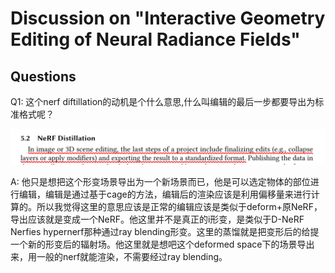 # Discussion on "Interactive Geometry Editing of Neural Radiance Fields"

## Questions

Q1: 这个nerf diftillation的动机是个什么意思,什么叫编辑的最后一步都要导出为标准格式呢？

<img src="./imgs/nerfshop_1.png"></img>

A: 他只是想把这个形变场景导出为一个新场景而已，他是可以选定物体的部位进行编辑，编辑是通过基于cage的方法，编辑后的渲染应该是利用偏移量来进行计算的。所以我觉得这里的意思应该是正常的编辑应该是类似于deform+原NeRF，导出应该就是变成一个NeRF。他这里并不是真正的i形变，是类似于D-NeRF Nerfies hypernerf那种通过ray blending形变。这里的蒸馏就是把变形后的给提一个新的形变后的辐射场。他这里就是想吧这个deformed space下的场景导出来，用一般的nerf就能渲染，不需要经过ray blending。
